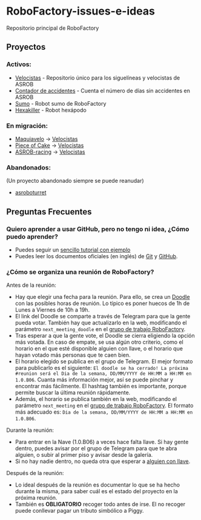 # RoboFactory-issues-e-ideas
Repositorio principal de RoboFactory

## Proyectos
### Activos:

* [Velocistas](https://github.com/asrob-uc3m/velocistas) - Repositorio único para los siguelíneas y velocistas de ASROB
* [Contador de accidentes](https://github.com/asrob-uc3m/contador-de-accidentes) - Cuenta el número de días sin accidentes en ASROB
* [Sumo](https://github.com/asrob-uc3m/ASROB-sumo) - Robot sumo de RoboFactory
* [Hexakiller](https://github.com/asrob-uc3m/hexakiller) - Robot hexápodo

### En migración:
* [Maquiavelo](https://github.com/asrob-uc3m/Maquiavelo) -> [Velocistas](https://github.com/asrob-uc3m/velocistas)
* [Piece of Cake](https://github.com/asrob-uc3m/piece-of-cake) -> [Velocistas](https://github.com/asrob-uc3m/velocistas)
* [ASROB-racing](https://github.com/asrob-uc3m/ASROB-racing) -> [Velocistas](https://github.com/asrob-uc3m/velocistas)

### Abandonados:
(Un proyecto abandonado siempre se puede reanudar)

* [asroboturret](https://github.com/asrob-uc3m/asroboturret)


## Preguntas Frecuentes

### Quiero aprender a usar GitHub, pero no tengo ni idea, ¿Cómo puedo aprender?

* Puedes seguir un [sencillo tutorial con ejemplo](https://david-estevez.gitbooks.io/the-git-the-bad-and-the-ugly/content/es/)
* Puedes leer los documentos oficiales (en inglés) de [Git](https://git-scm.com/book/en/v2) y [GitHub](https://help.github.com/en/github).


### ¿Cómo se organiza una reunión de RoboFactory?

Antes de la reunión:
* Hay que elegir una fecha para la reunión. Para ello, se crea un [Doodle](https://doodle.com) con las posibles horas de reunión. Lo típico es poner huecos de 1h de Lunes a Viernes de 10h a 19h. 
* El link del Doodle se comparte a través de Telegram para que la gente pueda votar. También hay que actualizarlo en la web, modificando el parámetro `next_meeting_doodle` en el [grupo de trabajo RoboFactory](https://github.com/asrob-uc3m/asrob-uc3m.github.io/blob/master/_workgroups/2017-09-19-robofactory.markdown).
* Tras esperar a que la gente vote, el Doodle se cierra eligiendo la opción más votada. En caso de empate, se usa algún otro criterio, como el horario en el que esté disponible alguien con llave, o el horario que hayan votado más personas que te caen bien.
* El horario elegido se publica en el grupo de Telegram. El mejor formato para publicarlo es el siguiente: `El doodle se ha cerrado! La próxima #reunion será el Dia de la semana, DD/MM/YYYY de HH:MM a HH:MM en 1.0.B06`. Cuanta más información mejor, así se puede pinchar y encontrar más fácilmente. El hashtag también es importante, porque permite buscar la última reunión rápidamente.
* Además, el horario se publica también en la web, modificando el parámetro `next_meeting` en el [grupo de trabajo RoboFactory](https://github.com/asrob-uc3m/asrob-uc3m.github.io/blob/master/_workgroups/2017-09-19-robofactory.markdown). El formato más adecuado es: `Dia de la semana, DD/MM/YYYY de HH:MM a HH:MM en 1.0.B06`.

Durante la reunión:
* Para entrar en la Nave (1.0.B06) a veces hace falta llave. Si hay gente dentro, puedes avisar por el grupo de Telegram para que te abra alguien, o subir al primer piso y avisar desde la galería.
* Si no hay nadie dentro, no queda otra que esperar a [alguien con llave](https://asrob.uc3m.es/workgroups/2017-09-19-robofactory.html).

Después de la reunión:
* Lo ideal después de la reunión es documentar lo que se ha hecho durante la misma, para saber cuál es el estado del proyecto en la próxima reunión.
* También es **OBLIGATORIO** recoger todo antes de irse. El no recoger puede conllevar pagar un tributo simbólico a Piggy.
